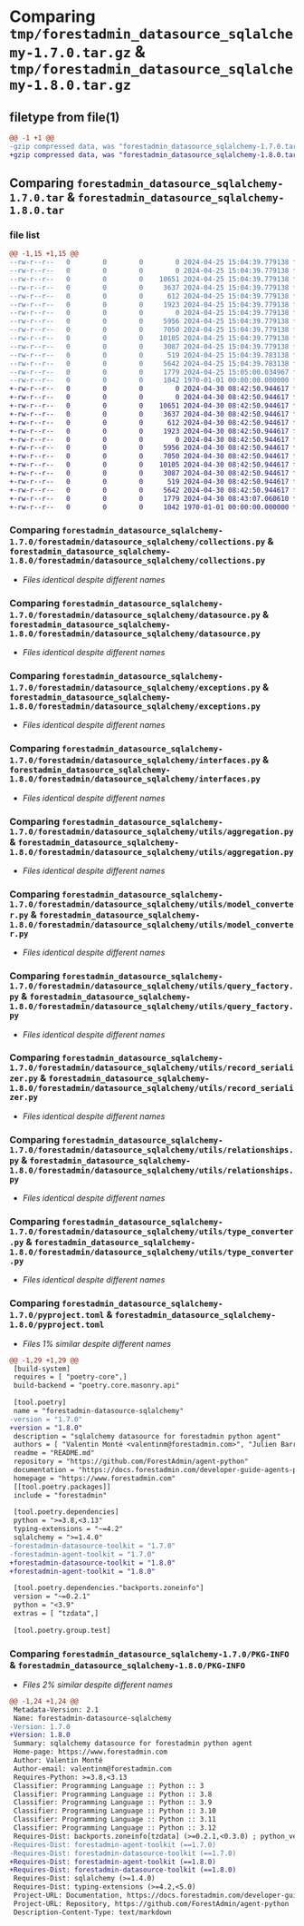 # Comparing `tmp/forestadmin_datasource_sqlalchemy-1.7.0.tar.gz` & `tmp/forestadmin_datasource_sqlalchemy-1.8.0.tar.gz`

## filetype from file(1)

```diff
@@ -1 +1 @@
-gzip compressed data, was "forestadmin_datasource_sqlalchemy-1.7.0.tar", max compression
+gzip compressed data, was "forestadmin_datasource_sqlalchemy-1.8.0.tar", max compression
```

## Comparing `forestadmin_datasource_sqlalchemy-1.7.0.tar` & `forestadmin_datasource_sqlalchemy-1.8.0.tar`

### file list

```diff
@@ -1,15 +1,15 @@
--rw-r--r--   0        0        0        0 2024-04-25 15:04:39.779138 forestadmin_datasource_sqlalchemy-1.7.0/README.md
--rw-r--r--   0        0        0        0 2024-04-25 15:04:39.779138 forestadmin_datasource_sqlalchemy-1.7.0/forestadmin/datasource_sqlalchemy/__init__.py
--rw-r--r--   0        0        0    10651 2024-04-25 15:04:39.779138 forestadmin_datasource_sqlalchemy-1.7.0/forestadmin/datasource_sqlalchemy/collections.py
--rw-r--r--   0        0        0     3637 2024-04-25 15:04:39.779138 forestadmin_datasource_sqlalchemy-1.7.0/forestadmin/datasource_sqlalchemy/datasource.py
--rw-r--r--   0        0        0      612 2024-04-25 15:04:39.779138 forestadmin_datasource_sqlalchemy-1.7.0/forestadmin/datasource_sqlalchemy/exceptions.py
--rw-r--r--   0        0        0     1923 2024-04-25 15:04:39.779138 forestadmin_datasource_sqlalchemy-1.7.0/forestadmin/datasource_sqlalchemy/interfaces.py
--rw-r--r--   0        0        0        0 2024-04-25 15:04:39.779138 forestadmin_datasource_sqlalchemy-1.7.0/forestadmin/datasource_sqlalchemy/utils/__init__.py
--rw-r--r--   0        0        0     5956 2024-04-25 15:04:39.779138 forestadmin_datasource_sqlalchemy-1.7.0/forestadmin/datasource_sqlalchemy/utils/aggregation.py
--rw-r--r--   0        0        0     7050 2024-04-25 15:04:39.779138 forestadmin_datasource_sqlalchemy-1.7.0/forestadmin/datasource_sqlalchemy/utils/model_converter.py
--rw-r--r--   0        0        0    10105 2024-04-25 15:04:39.779138 forestadmin_datasource_sqlalchemy-1.7.0/forestadmin/datasource_sqlalchemy/utils/query_factory.py
--rw-r--r--   0        0        0     3087 2024-04-25 15:04:39.779138 forestadmin_datasource_sqlalchemy-1.7.0/forestadmin/datasource_sqlalchemy/utils/record_serializer.py
--rw-r--r--   0        0        0      519 2024-04-25 15:04:39.783138 forestadmin_datasource_sqlalchemy-1.7.0/forestadmin/datasource_sqlalchemy/utils/relationships.py
--rw-r--r--   0        0        0     5642 2024-04-25 15:04:39.783138 forestadmin_datasource_sqlalchemy-1.7.0/forestadmin/datasource_sqlalchemy/utils/type_converter.py
--rw-r--r--   0        0        0     1779 2024-04-25 15:05:00.034967 forestadmin_datasource_sqlalchemy-1.7.0/pyproject.toml
--rw-r--r--   0        0        0     1042 1970-01-01 00:00:00.000000 forestadmin_datasource_sqlalchemy-1.7.0/PKG-INFO
+-rw-r--r--   0        0        0        0 2024-04-30 08:42:50.944617 forestadmin_datasource_sqlalchemy-1.8.0/README.md
+-rw-r--r--   0        0        0        0 2024-04-30 08:42:50.944617 forestadmin_datasource_sqlalchemy-1.8.0/forestadmin/datasource_sqlalchemy/__init__.py
+-rw-r--r--   0        0        0    10651 2024-04-30 08:42:50.944617 forestadmin_datasource_sqlalchemy-1.8.0/forestadmin/datasource_sqlalchemy/collections.py
+-rw-r--r--   0        0        0     3637 2024-04-30 08:42:50.944617 forestadmin_datasource_sqlalchemy-1.8.0/forestadmin/datasource_sqlalchemy/datasource.py
+-rw-r--r--   0        0        0      612 2024-04-30 08:42:50.944617 forestadmin_datasource_sqlalchemy-1.8.0/forestadmin/datasource_sqlalchemy/exceptions.py
+-rw-r--r--   0        0        0     1923 2024-04-30 08:42:50.944617 forestadmin_datasource_sqlalchemy-1.8.0/forestadmin/datasource_sqlalchemy/interfaces.py
+-rw-r--r--   0        0        0        0 2024-04-30 08:42:50.944617 forestadmin_datasource_sqlalchemy-1.8.0/forestadmin/datasource_sqlalchemy/utils/__init__.py
+-rw-r--r--   0        0        0     5956 2024-04-30 08:42:50.944617 forestadmin_datasource_sqlalchemy-1.8.0/forestadmin/datasource_sqlalchemy/utils/aggregation.py
+-rw-r--r--   0        0        0     7050 2024-04-30 08:42:50.944617 forestadmin_datasource_sqlalchemy-1.8.0/forestadmin/datasource_sqlalchemy/utils/model_converter.py
+-rw-r--r--   0        0        0    10105 2024-04-30 08:42:50.944617 forestadmin_datasource_sqlalchemy-1.8.0/forestadmin/datasource_sqlalchemy/utils/query_factory.py
+-rw-r--r--   0        0        0     3087 2024-04-30 08:42:50.944617 forestadmin_datasource_sqlalchemy-1.8.0/forestadmin/datasource_sqlalchemy/utils/record_serializer.py
+-rw-r--r--   0        0        0      519 2024-04-30 08:42:50.944617 forestadmin_datasource_sqlalchemy-1.8.0/forestadmin/datasource_sqlalchemy/utils/relationships.py
+-rw-r--r--   0        0        0     5642 2024-04-30 08:42:50.944617 forestadmin_datasource_sqlalchemy-1.8.0/forestadmin/datasource_sqlalchemy/utils/type_converter.py
+-rw-r--r--   0        0        0     1779 2024-04-30 08:43:07.060610 forestadmin_datasource_sqlalchemy-1.8.0/pyproject.toml
+-rw-r--r--   0        0        0     1042 1970-01-01 00:00:00.000000 forestadmin_datasource_sqlalchemy-1.8.0/PKG-INFO
```

### Comparing `forestadmin_datasource_sqlalchemy-1.7.0/forestadmin/datasource_sqlalchemy/collections.py` & `forestadmin_datasource_sqlalchemy-1.8.0/forestadmin/datasource_sqlalchemy/collections.py`

 * *Files identical despite different names*

### Comparing `forestadmin_datasource_sqlalchemy-1.7.0/forestadmin/datasource_sqlalchemy/datasource.py` & `forestadmin_datasource_sqlalchemy-1.8.0/forestadmin/datasource_sqlalchemy/datasource.py`

 * *Files identical despite different names*

### Comparing `forestadmin_datasource_sqlalchemy-1.7.0/forestadmin/datasource_sqlalchemy/exceptions.py` & `forestadmin_datasource_sqlalchemy-1.8.0/forestadmin/datasource_sqlalchemy/exceptions.py`

 * *Files identical despite different names*

### Comparing `forestadmin_datasource_sqlalchemy-1.7.0/forestadmin/datasource_sqlalchemy/interfaces.py` & `forestadmin_datasource_sqlalchemy-1.8.0/forestadmin/datasource_sqlalchemy/interfaces.py`

 * *Files identical despite different names*

### Comparing `forestadmin_datasource_sqlalchemy-1.7.0/forestadmin/datasource_sqlalchemy/utils/aggregation.py` & `forestadmin_datasource_sqlalchemy-1.8.0/forestadmin/datasource_sqlalchemy/utils/aggregation.py`

 * *Files identical despite different names*

### Comparing `forestadmin_datasource_sqlalchemy-1.7.0/forestadmin/datasource_sqlalchemy/utils/model_converter.py` & `forestadmin_datasource_sqlalchemy-1.8.0/forestadmin/datasource_sqlalchemy/utils/model_converter.py`

 * *Files identical despite different names*

### Comparing `forestadmin_datasource_sqlalchemy-1.7.0/forestadmin/datasource_sqlalchemy/utils/query_factory.py` & `forestadmin_datasource_sqlalchemy-1.8.0/forestadmin/datasource_sqlalchemy/utils/query_factory.py`

 * *Files identical despite different names*

### Comparing `forestadmin_datasource_sqlalchemy-1.7.0/forestadmin/datasource_sqlalchemy/utils/record_serializer.py` & `forestadmin_datasource_sqlalchemy-1.8.0/forestadmin/datasource_sqlalchemy/utils/record_serializer.py`

 * *Files identical despite different names*

### Comparing `forestadmin_datasource_sqlalchemy-1.7.0/forestadmin/datasource_sqlalchemy/utils/relationships.py` & `forestadmin_datasource_sqlalchemy-1.8.0/forestadmin/datasource_sqlalchemy/utils/relationships.py`

 * *Files identical despite different names*

### Comparing `forestadmin_datasource_sqlalchemy-1.7.0/forestadmin/datasource_sqlalchemy/utils/type_converter.py` & `forestadmin_datasource_sqlalchemy-1.8.0/forestadmin/datasource_sqlalchemy/utils/type_converter.py`

 * *Files identical despite different names*

### Comparing `forestadmin_datasource_sqlalchemy-1.7.0/pyproject.toml` & `forestadmin_datasource_sqlalchemy-1.8.0/pyproject.toml`

 * *Files 1% similar despite different names*

```diff
@@ -1,29 +1,29 @@
 [build-system]
 requires = [ "poetry-core",]
 build-backend = "poetry.core.masonry.api"
 
 [tool.poetry]
 name = "forestadmin-datasource-sqlalchemy"
-version = "1.7.0"
+version = "1.8.0"
 description = "sqlalchemy datasource for forestadmin python agent"
 authors = [ "Valentin Monté <valentinm@forestadmin.com>", "Julien Barreau <julien.barreau@forestadmin.com>",]
 readme = "README.md"
 repository = "https://github.com/ForestAdmin/agent-python"
 documentation = "https://docs.forestadmin.com/developer-guide-agents-python/"
 homepage = "https://www.forestadmin.com"
 [[tool.poetry.packages]]
 include = "forestadmin"
 
 [tool.poetry.dependencies]
 python = ">=3.8,<3.13"
 typing-extensions = "~=4.2"
 sqlalchemy = ">=1.4.0"
-forestadmin-datasource-toolkit = "1.7.0"
-forestadmin-agent-toolkit = "1.7.0"
+forestadmin-datasource-toolkit = "1.8.0"
+forestadmin-agent-toolkit = "1.8.0"
 
 [tool.poetry.dependencies."backports.zoneinfo"]
 version = "~=0.2.1"
 python = "<3.9"
 extras = [ "tzdata",]
 
 [tool.poetry.group.test]
```

### Comparing `forestadmin_datasource_sqlalchemy-1.7.0/PKG-INFO` & `forestadmin_datasource_sqlalchemy-1.8.0/PKG-INFO`

 * *Files 2% similar despite different names*

```diff
@@ -1,24 +1,24 @@
 Metadata-Version: 2.1
 Name: forestadmin-datasource-sqlalchemy
-Version: 1.7.0
+Version: 1.8.0
 Summary: sqlalchemy datasource for forestadmin python agent
 Home-page: https://www.forestadmin.com
 Author: Valentin Monté
 Author-email: valentinm@forestadmin.com
 Requires-Python: >=3.8,<3.13
 Classifier: Programming Language :: Python :: 3
 Classifier: Programming Language :: Python :: 3.8
 Classifier: Programming Language :: Python :: 3.9
 Classifier: Programming Language :: Python :: 3.10
 Classifier: Programming Language :: Python :: 3.11
 Classifier: Programming Language :: Python :: 3.12
 Requires-Dist: backports.zoneinfo[tzdata] (>=0.2.1,<0.3.0) ; python_version < "3.9"
-Requires-Dist: forestadmin-agent-toolkit (==1.7.0)
-Requires-Dist: forestadmin-datasource-toolkit (==1.7.0)
+Requires-Dist: forestadmin-agent-toolkit (==1.8.0)
+Requires-Dist: forestadmin-datasource-toolkit (==1.8.0)
 Requires-Dist: sqlalchemy (>=1.4.0)
 Requires-Dist: typing-extensions (>=4.2,<5.0)
 Project-URL: Documentation, https://docs.forestadmin.com/developer-guide-agents-python/
 Project-URL: Repository, https://github.com/ForestAdmin/agent-python
 Description-Content-Type: text/markdown
```

